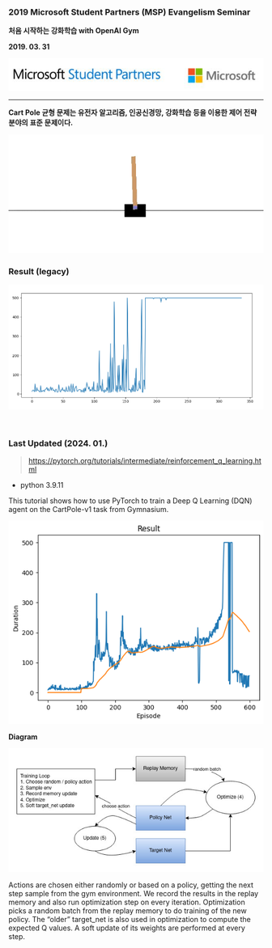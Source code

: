 ### 2019 Microsoft Student Partners (MSP) Evangelism Seminar

**처음 시작하는 강화학습 with OpenAI Gym**

**2019. 03. 31**

![msp-logo.png](./docs/image/msp-logo.png)

---

**Cart Pole 균형 문제는 유전자 알고리즘, 인공신경망, 강화학습 등을 이용한 제어 전략 분야의 표준 문제이다.**

![cartpole-task.gif](/docs/image/cartpole-task.gif)

### Result (legacy)

![result-old.png](./docs/image/result-old.png)

<br/>

### Last Updated (2024. 01.)

> <https://pytorch.org/tutorials/intermediate/reinforcement_q_learning.html>

- python 3.9.11

This tutorial shows how to use PyTorch to train a Deep Q Learning (DQN) agent on the CartPole-v1 task from Gymnasium.

![output.png](./docs/image/output.png)

**Diagram**

![diagram.png](./docs/image/diagram.jpg)

Actions are chosen either randomly or based on a policy, getting the next step sample from the gym environment. We record the results in the replay memory and also run optimization step on every iteration. Optimization picks a random batch from the replay memory to do training of the new policy. The “older” target_net is also used in optimization to compute the expected Q values. A soft update of its weights are performed at every step.
